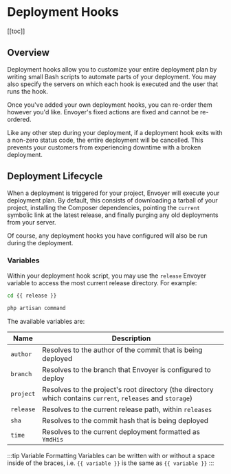 # Deployment Hooks

[[toc]]

## Overview

Deployment hooks allow you to customize your entire deployment plan by writing small Bash scripts to automate parts of your deployment. You may also specify the servers on which each hook is executed and the user that runs the hook.

Once you've added your own deployment hooks, you can re-order them however you'd like. Envoyer's fixed actions are fixed and cannot be re-ordered.

Like any other step during your deployment, if a deployment hook exits with a non-zero status code, the entire deployment will be cancelled. This prevents your customers from experiencing downtime with a broken deployment.

## Deployment Lifecycle

When a deployment is triggered for your project, Envoyer will execute your deployment plan. By default, this consists of downloading a tarball of your project, installing the Composer dependencies, pointing the `current` symbolic link at the latest release, and finally purging any old deployments from your server.

Of course, any deployment hooks you have configured will also be run during the deployment.

### Variables

Within your deployment hook script, you may use the `release` Envoyer variable to access the most current release directory. For example:

```bash
cd {{ release }}

php artisan command
```

The available variables are:

| Name | Description |
| ---- | ----------- |
| `author` | Resolves to the author of the commit that is being deployed
| `branch` | Resolves to the branch that Envoyer is configured to deploy
| `project` | Resolves to the project's root directory (the directory which contains `current`, `releases` and `storage`)
| `release` | Resolves to the current release path, within `releases`
| `sha` | Resolves to the commit hash that is being deployed
| `time` | Resolves to the current deployment formatted as `YmdHis`

<div v-pre>

:::tip Variable Formatting
Variables can be written with or without a space inside of the braces, i.e. `{{ variable }}` is the same as `{{ variable }}`
:::

</div>
